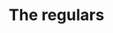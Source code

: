 ---
title: The regulars
description: Site web
resume:
  titre: The regulars
  court: Site web
identifiant:
slug:
ordre: 13
image: /img/the-regulars-site-web.jpg
i18n: fr
portfolios:
  - Site web
link:
  external: true
  url: http://www.theregulars.co/
---